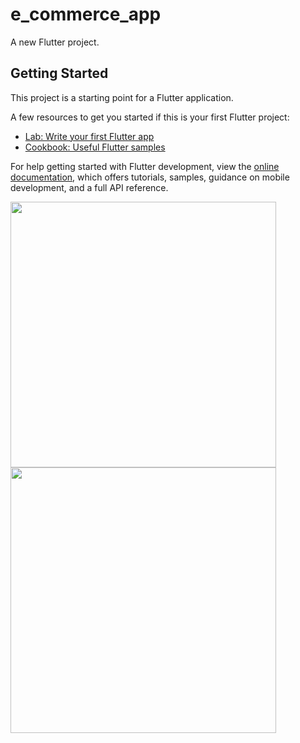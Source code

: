 # e_commerce_app

A new Flutter project.

## Getting Started

This project is a starting point for a Flutter application.

A few resources to get you started if this is your first Flutter project:

- [Lab: Write your first Flutter app](https://docs.flutter.dev/get-started/codelab)
- [Cookbook: Useful Flutter samples](https://docs.flutter.dev/cookbook)

For help getting started with Flutter development, view the
[online documentation](https://docs.flutter.dev/), which offers tutorials,
samples, guidance on mobile development, and a full API reference.

<img src="https://user-images.githubusercontent.com/65818522/173179322-b29646fb-67b2-42bb-adb7-e1948d6b3da4.png" width="425"/> <img src="https://user-images.githubusercontent.com/65818522/173179329-4a880c36-8d3b-487a-887c-b84894ec29c7.png" width="425"/> 
